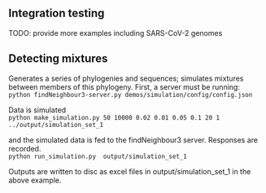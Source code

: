 Integration testing
-------------------

TODO: provide more examples including SARS-CoV-2 genomes

Detecting mixtures
--------------------
Generates a series of phylogenies and sequences; simulates mixtures between members of this phylogeny.
First, a server must be running:  
```python findNeighbour3-server.py demos/simulation/config/config.json ```

Data is simulated    
```python make_simulation.py 50 10000 0.02 0.01 0.05 0.1 20 1 ../output/simulation_set_1  ```

and the simulated data is fed to the findNeighbour3 server.  Responses are recorded.    
```python run_simulation.py  output/simulation_set_1  ```

Outputs are written to disc as excel files in output/simulation_set_1 in the above example.

